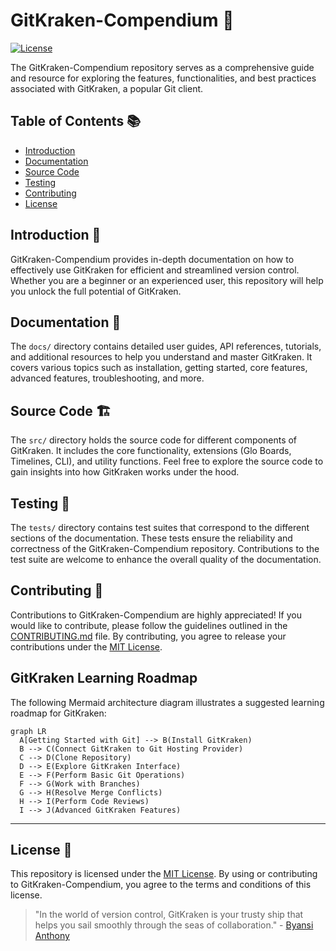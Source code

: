 # GitKraken-Compendium 🐙

[![License](https://img.shields.io/badge/License-MIT-blue.svg)](https://opensource.org/licenses/MIT)

The GitKraken-Compendium repository serves as a comprehensive guide and resource for exploring the features, functionalities, and best practices associated with GitKraken, a popular Git client.

## Table of Contents 📚

- [Introduction](#introduction-)
- [Documentation](#documentation-)
- [Source Code](#source-code-)
- [Testing](#testing)
- [Contributing](#contributing-)
- [License](#license-)

## Introduction 🌟

GitKraken-Compendium provides in-depth documentation on how to effectively use GitKraken for efficient and streamlined version control. Whether you are a beginner or an experienced user, this repository will help you unlock the full potential of GitKraken.

## Documentation 📖

The `docs/` directory contains detailed user guides, API references, tutorials, and additional resources to help you understand and master GitKraken. It covers various topics such as installation, getting started, core features, advanced features, troubleshooting, and more.

## Source Code 🏗️ 

The `src/` directory holds the source code for different components of GitKraken. It includes the core functionality, extensions (Glo Boards, Timelines, CLI), and utility functions. Feel free to explore the source code to gain insights into how GitKraken works under the hood.

## Testing 🧪

The `tests/` directory contains test suites that correspond to the different sections of the documentation. These tests ensure the reliability and correctness of the GitKraken-Compendium repository. Contributions to the test suite are welcome to enhance the overall quality of the documentation.

## Contributing 🤝

Contributions to GitKraken-Compendium are highly appreciated! If you would like to contribute, please follow the guidelines outlined in the [CONTRIBUTING.md](CONTRIBUTING.md) file. By contributing, you agree to release your contributions under the [MIT License](LICENSE).

## GitKraken Learning Roadmap

The following Mermaid architecture diagram illustrates a suggested learning roadmap for GitKraken:

```mermaid
graph LR
  A[Getting Started with Git] --> B(Install GitKraken)
  B --> C(Connect GitKraken to Git Hosting Provider)
  C --> D(Clone Repository)
  D --> E(Explore GitKraken Interface)
  E --> F(Perform Basic Git Operations)
  F --> G(Work with Branches)
  G --> H(Resolve Merge Conflicts)
  H --> I(Perform Code Reviews)
  I --> J(Advanced GitKraken Features)
```

---

## License 📃

This repository is licensed under the [MIT License](LICENSE). By using or contributing to GitKraken-Compendium, you agree to the terms and conditions of this license.

> "In the world of version control, GitKraken is your trusty ship that helps you sail smoothly through the seas of collaboration." - [Byansi Anthony](https://github.com/AnthonyByansi)
